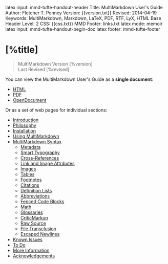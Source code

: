 latex input:	mmd-tufte-handout-header
Title:	MultiMarkdown User's Guide
Author:	Fletcher T. Penney
Version:	{{version.txt}}
Revised:	2014-04-19  
Keywords:	MultiMarkdown, Markdown, LaTeX, PDF, RTF, LyX, HTML
Base Header Level:	2
CSS:	{{css.txt}}
MMD Footer:	links.txt
latex mode:	memoir
latex input:	mmd-tufte-handout-begin-doc
latex footer:	mmd-tufte-footer


#  [%title] #

> MultiMarkdown Version [%version]  
> Last Revised [%revised]

You can view the MultiMarkdown User's Guide as a **single document**:

* [HTML](MMD_Users_Guide.html)
* [PDF](MMD_Users_Guide.pdf)
* [OpenDocument](MMD_Users_Guide.fodt)

Or as a set of web pages for individual sections:

* [Introduction](introduction)
* [Philosophy](philosophy)
* [Installation](installation)
* [Using MultiMarkdown](using_mmd)
* [MultiMarkdown Syntax](syntax)
	* [Metadata](metadata)
	* [Smart Typography](typography)
	* [Cross-References](cross-references)
	* [Link and Image Attributes](attributes)
	* [Images](images)
	* [Tables](tables)
	* [Footnotes](footnotes)
	* [Citations](citations)
	* [Definition Lists](definitionlists)
	* [Abbreviations](abbreviations)
	* [Fenced Code Blocks](fences)
	* [Math](math)
	* [Glossaries](glossary)
	* [CriticMarkup](criticmarkup)
	* [Raw Source](raw)
	* [File Transclusion](transclusion)
	* [Escaped Newlines](escaped-newlines)
* [Known Issues](known_issues)
* [To Do](to_do)
* [More Information](more_information)
* [Acknowledgements](acknowledgements)
